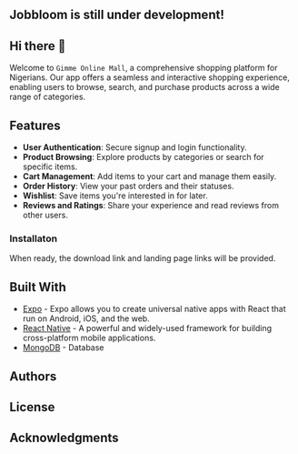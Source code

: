 ## Jobbloom is still under development!

## Hi there 👋
Welcome to `Gimme Online Mall`, a comprehensive shopping platform for Nigerians. Our app offers a seamless and interactive shopping experience, enabling users to browse, search, and purchase products across a wide range of categories.

## Features

- **User Authentication**: Secure signup and login functionality.
- **Product Browsing**: Explore products by categories or search for specific items.
- **Cart Management**: Add items to your cart and manage them easily.
- **Order History**: View your past orders and their statuses.
- **Wishlist**: Save items you're interested in for later.
- **Reviews and Ratings**: Share your experience and read reviews from other users.


### Installaton

When ready, the download link and landing page links will be provided.

## Built With

- [Expo](https://expo.dev/) - Expo allows you to create universal native apps with React that run on Android, iOS, and the web.
- [React Native](https://reactnative.dev/) - A powerful and widely-used framework for building cross-platform mobile applications.
- [MongoDB](https://www.mongodb.com/) - Database


## Authors


## License


## Acknowledgments
